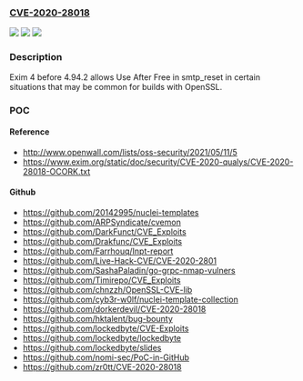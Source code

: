 ### [CVE-2020-28018](https://cve.mitre.org/cgi-bin/cvename.cgi?name=CVE-2020-28018)
![](https://img.shields.io/static/v1?label=Product&message=n%2Fa&color=blue)
![](https://img.shields.io/static/v1?label=Version&message=n%2Fa&color=blue)
![](https://img.shields.io/static/v1?label=Vulnerability&message=n%2Fa&color=brighgreen)

### Description

Exim 4 before 4.94.2 allows Use After Free in smtp_reset in certain situations that may be common for builds with OpenSSL.

### POC

#### Reference
- http://www.openwall.com/lists/oss-security/2021/05/11/5
- https://www.exim.org/static/doc/security/CVE-2020-qualys/CVE-2020-28018-OCORK.txt

#### Github
- https://github.com/20142995/nuclei-templates
- https://github.com/ARPSyndicate/cvemon
- https://github.com/DarkFunct/CVE_Exploits
- https://github.com/Drakfunc/CVE_Exploits
- https://github.com/Farrhouq/Inpt-report
- https://github.com/Live-Hack-CVE/CVE-2020-2801
- https://github.com/SashaPaladin/go-grpc-nmap-vulners
- https://github.com/Timirepo/CVE_Exploits
- https://github.com/chnzzh/OpenSSL-CVE-lib
- https://github.com/cyb3r-w0lf/nuclei-template-collection
- https://github.com/dorkerdevil/CVE-2020-28018
- https://github.com/hktalent/bug-bounty
- https://github.com/lockedbyte/CVE-Exploits
- https://github.com/lockedbyte/lockedbyte
- https://github.com/lockedbyte/slides
- https://github.com/nomi-sec/PoC-in-GitHub
- https://github.com/zr0tt/CVE-2020-28018

